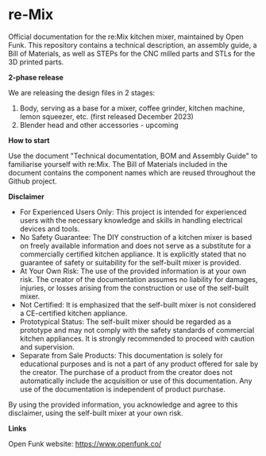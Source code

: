 # re-Mix
Official documentation for the re:Mix kitchen mixer, maintained by Open Funk. This repository contains a technical description, an assembly guide, a Bill of Materials, as well as STEPs for the CNC milled parts and STLs for the 3D printed parts.

**2-phase release**

We are releasing the design files in 2 stages: 

1. Body, serving as a base for a mixer, coffee grinder, kitchen machine, lemon squeezer, etc. (first released December 2023)
2. Blender head and other accessories - upcoming

**How to start**

Use the document "Technical documentation, BOM and Assembly Guide" to familiarise yourself with re:Mix. The Bill of Materials included in the document contains the component names which are reused throughout the Github project.

**Disclaimer**
- For Experienced Users Only: This project is intended for experienced users with the necessary knowledge and skills in handling electrical devices and tools.
- No Safety Guarantee: The DIY construction of a kitchen mixer is based on freely available information and does not serve as a substitute for a commercially certified kitchen appliance. It is explicitly stated that no guarantee of safety or suitability for the self-built mixer is provided.
- At Your Own Risk: The use of the provided information is at your own risk. The creator of the documentation assumes no liability for damages, injuries, or losses arising from the construction or use of the self-built mixer.
- Not Certified: It is emphasized that the self-built mixer is not considered a CE-certified kitchen appliance.
- Prototypical Status: The self-built mixer should be regarded as a prototype and may not comply with the safety standards of commercial kitchen appliances. It is strongly recommended to proceed with caution and supervision.
- Separate from Sale Products: This documentation is solely for educational purposes and is not a part of any product offered for sale by the creator. The purchase of a product from the creator does not automatically include the acquisition or use of this documentation. Any use of the documentation is independent of product purchase.

By using the provided information, you acknowledge and agree to this disclaimer, using the self-built mixer at your own risk.

**Links**

Open Funk website: https://www.openfunk.co/
